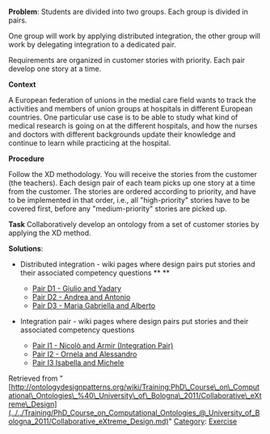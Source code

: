 __Problem__:
Students are divided into two groups.
Each group is divided in pairs.


One group will work by applying distributed integration, the other group will work by delegating integration to a dedicated pair.


Requirements are organized in customer stories with priority. Each pair develop one story at a time.


__Context__


A European federation of unions in the medial care field wants to track the activities and members of union groups at hospitals in different European countries. One particular use case is to be able to study what kind of medical research is going on at the different hospitals, and how the nurses and doctors with different backgrounds update their knowledge and continue to learn while practicing at the hospital. 


__Procedure__


Follow the XD methodology. You will receive the stories from the customer (the teachers). Each design pair of each team picks up one story at a time from the customer. The stories are ordered according to priority, and have to be implemented in that order, i.e., all "high-priority" stories have to be covered first, before any "medium-priority" stories are picked up.


__Task__
Collaboratively develop an ontology from a set of customer stories by applying the XD method.




__Solutions__:



* Distributed integration - wiki pages where design pairs put stories and their associated competency questions \*\* \*\*
	+ [Pair D1 - Giulio and Yadary](../../Training/PhD_Course_on_Computational_Ontologies_@_University_of_Bologna_2011/Collaborative_eXtreme_Design/D1Pair.md "Training:PhD Course on Computational Ontologies @ University of Bologna 2011/Collaborative eXtreme Design/D1Pair")
	+ [Pair D2 - Andrea and Antonio](../../Training/PhD_Course_on_Computational_Ontologies_@_University_of_Bologna_2011/Collaborative_eXtreme_Design/D2Pair.md "Training:PhD Course on Computational Ontologies @ University of Bologna 2011/Collaborative eXtreme Design/D2Pair")
	+ [Pair D3 - Maria Gabriella and Alberto](../../Training/PhD_Course_on_Computational_Ontologies_@_University_of_Bologna_2011/Collaborative_eXtreme_Design/D3Pair.md "Training:PhD Course on Computational Ontologies @ University of Bologna 2011/Collaborative eXtreme Design/D3Pair")


  




* Integration pair - wiki pages where design pairs put stories and their associated competency questions
	+ [Pair I1 - Nicolò and Armir (Integration Pair)](../../Training/PhD_Course_on_Computational_Ontologies_@_University_of_Bologna_2011/Collaborative_eXtreme_Design/I1Pair.md "Training:PhD Course on Computational Ontologies @ University of Bologna 2011/Collaborative eXtreme Design/I1Pair")
	+ [Pair I2 - Ornela and Alessandro](../../Training/PhD_Course_on_Computational_Ontologies_@_University_of_Bologna_2011/Collaborative_eXtreme_Design/I2Pair.md "Training:PhD Course on Computational Ontologies @ University of Bologna 2011/Collaborative eXtreme Design/I2Pair")
	+ [Pair I3 Isabella and Michele](../../Training/PhD_Course_on_Computational_Ontologies_@_University_of_Bologna_2011/Collaborative_eXtreme_Design/I3Pair.md "Training:PhD Course on Computational Ontologies @ University of Bologna 2011/Collaborative eXtreme Design/I3Pair")




Retrieved from "[http://ontologydesignpatterns.org/wiki/Training:PhD\_Course\_on\_Computational\_Ontologies\_%40\_University\_of\_Bologna\_2011/Collaborative\_eXtreme\_Design](../../Training/PhD_Course_on_Computational_Ontologies_@_University_of_Bologna_2011/Collaborative_eXtreme_Design.md)"
 [Category](http://ontologydesignpatterns.org/wiki/Special:Categories "Special:Categories"): [Exercise](../../Category/Exercise.md "Category:Exercise")
